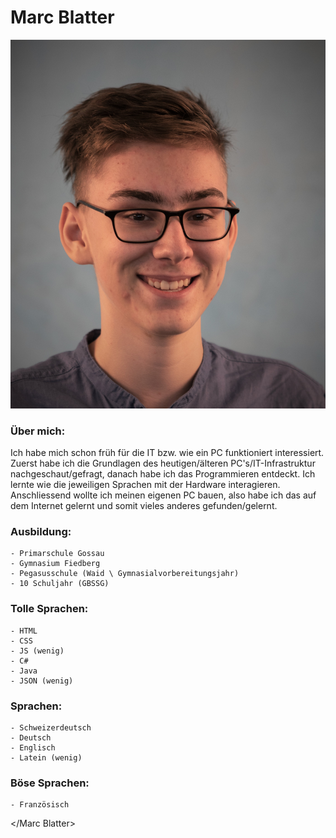 # Marc Blatter
![Bild von mir](../img/blma.jpg)

### Über mich:
Ich habe mich schon früh für die IT bzw. wie ein PC funktioniert interessiert. Zuerst habe ich die Grundlagen des heutigen/älteren PC's/IT-Infrastruktur nachgeschaut/gefragt, danach habe ich das Programmieren entdeckt. Ich lernte wie die jeweiligen Sprachen mit der Hardware interagieren. Anschliessend wollte ich meinen eigenen PC bauen, also habe ich das auf dem Internet gelernt und somit vieles anderes gefunden/gelernt.

### Ausbildung:
    - Primarschule Gossau
    - Gymnasium Fiedberg
    - Pegasusschule (Waid \ Gymnasialvorbereitungsjahr)
    - 10 Schuljahr (GBSSG)

### Tolle Sprachen:
    - HTML
    - CSS
    - JS (wenig)
    - C#
    - Java
    - JSON (wenig)

### Sprachen:
    - Schweizerdeutsch
    - Deutsch
    - Englisch
    - Latein (wenig)

### Böse Sprachen:
    - Französisch


</Marc Blatter>